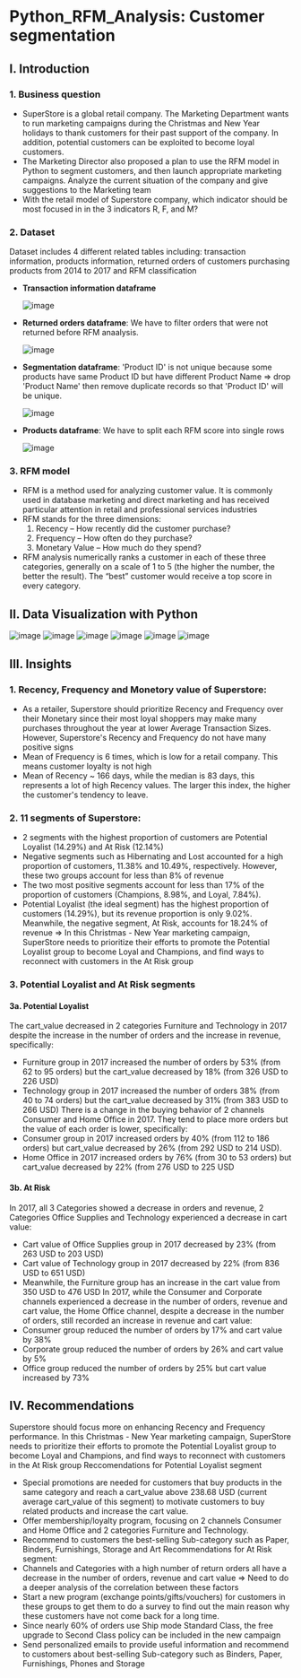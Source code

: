 # Python_RFM_Analysis: Customer segmentation

## I. Introduction
### 1. Business question
- SuperStore is a global retail company. The Marketing Department wants to run marketing campaigns during the Christmas and New Year holidays to thank customers for their past support of the company. In addition, potential customers can be exploited to become loyal customers.
- The Marketing Director also proposed a plan to use the RFM model in Python to segment customers, and then launch appropriate marketing campaigns. Analyze the current situation of the company and give suggestions to the Marketing team
- With the retail model of Superstore company, which indicator should be most focused in in the 3 indicators R, F, and M?
### 2. Dataset
Dataset includes 4 different related tables including: transaction information, products information, returned orders of customers purchasing products from 2014 to 2017 and RFM classification
- **Transaction information dataframe**

    ![image](https://github.com/thuhuongphan11/thuhuongphan11/assets/141643891/a0f64d63-de32-4b09-ad84-bfc81b167fe5)

- **Returned orders dataframe**: We have to filter orders that were not returned before RFM anaalysis.

    ![image](https://github.com/thuhuongphan11/thuhuongphan11/assets/141643891/18228495-7036-4b51-aa6c-bfc12d488658)

- **Segmentation dataframe**: 'Product ID' is not unique because some products have same Product ID but have different Product Name => drop 'Product Name' then remove duplicate records so that 'Product ID' will be unique.

    ![image](https://github.com/thuhuongphan11/thuhuongphan11/assets/141643891/61e92f32-9a77-43f3-a8c4-7afdcf803423)

- **Products dataframe**: We have to split each RFM score into single rows

    ![image](https://github.com/thuhuongphan11/thuhuongphan11/assets/141643891/e2293591-5b03-43d1-9674-b0cab8bc3a76)

### 3. RFM model
- RFM is a method used for analyzing customer value. It is commonly used in database marketing and direct marketing and has received particular attention in retail and professional services industries
- RFM stands for the three dimensions:
    1. Recency – How recently did the customer purchase?
    2. Frequency – How often do they purchase?
    3. Monetary Value – How much do they spend?
- RFM analysis numerically ranks a customer in each of these three categories, generally on a scale of 1 to 5 (the higher the number, the better the result). The “best” customer would receive a top score in every category.

## II. Data Visualization with Python
![image](https://github.com/thuhuongphan11/Python_RFM_analysis/assets/141643891/90f6a2e2-61b5-4782-aee4-af3e2578bfd8)
![image](https://github.com/thuhuongphan11/Python_RFM_analysis/assets/141643891/4f68b658-6eba-4675-925a-c92c0fda52e2)
![image](https://github.com/thuhuongphan11/Python_RFM_analysis/assets/141643891/ca09e622-6d12-4c39-91e2-975b0fc6f88b)
![image](https://github.com/thuhuongphan11/Python_RFM_analysis/assets/141643891/5ead6a42-d14a-4556-84aa-ff0d146b0808)
![image](https://github.com/thuhuongphan11/Python_RFM_analysis/assets/141643891/c60e2614-4cb0-4e9c-8e59-1bcf44b85c9e)
![image](https://github.com/thuhuongphan11/Python_RFM_analysis/assets/141643891/f1ef3731-e6a2-4422-a5ed-c5e238f5915d)

## III. Insights
### 1. Recency, Frequency and Monetory value of Superstore:
- As a retailer, Superstore should prioritize Recency and Frequency over their Monetary since their most loyal shoppers may make many purchases throughout the year at lower Average Transaction Sizes. However, Superstore's Recency and Frequency do not have many positive signs
- Mean of Frequency is 6 times, which is low for a retail company. This means customer loyalty is not high
- Mean of Recency ~ 166 days, while the median is 83 days, this represents a lot of high Recency values. The larger this index, the higher the customer's tendency to leave.
### 2. 11 segments of Superstore:
- 2 segments with the highest proportion of customers are Potential Loyalist (14.29%) and At Risk (12.14%)
- Negative segments such as Hibernating and Lost accounted for a high proportion of customers, 11.38% and 10.49%, respectively. However, these two groups account for less than 8% of revenue
- The two most positive segments account for less than 17% of the proportion of customers (Champions, 8.98%, and Loyal, 7.84%).
- Potential Loyalist (the ideal segment) has the highest proportion of customers (14.29%), but its revenue proportion is only 9.02%. Meanwhile, the negative segment, At Risk, accounts for 18.24% of revenue
=> In this Christmas - New Year marketing campaign, SuperStore needs to prioritize their efforts to promote the Potential Loyalist group to become Loyal and Champions, and find ways to reconnect with customers in the At Risk group
### 3. Potential Loyalist and At Risk segments
#### 3a. Potential Loyalist
The cart_value decreased in 2 categories Furniture and Technology in 2017 despite the increase in the number of orders and the increase in revenue, specifically:
- Furniture group in 2017 increased the number of orders by 53% (from 62 to 95 orders) but the cart_value decreased by 18% (from 326 USD to 226 USD)
- Technology group in 2017 increased the number of orders 38% (from 40 to 74 orders) but the cart_value decreased by 31% (from 383 USD to 266 USD)
There is a change in the buying behavior of 2 channels Consumer and Home Office in 2017. They tend to place more orders but the value of each order is lower, specifically:
- Consumer group in 2017 increased orders by 40% (from 112 to 186 orders) but cart_value decreased by 26% (from 292 USD to 214 USD).
- Home Office in 2017 increased orders by 76% (from 30 to 53 orders) but cart_value decreased by 22% (from 276 USD to 225 USD
#### 3b. At Risk
In 2017, all 3 Categories showed a decrease in orders and revenue, 2 Categories Office Supplies and Technology experienced a decrease in cart value:
- Cart value of Office Supplies group in 2017 decreased by 23% (from 263 USD to 203 USD)
- Cart value of Technology group in 2017 decreased by 22% (from 836 USD to 651 USD)
- Meanwhile, the Furniture group has an increase in the cart value from 350 USD to 476 USD
In 2017, while the Consumer and Corporate channels experienced a decrease in the number of orders, revenue and cart value, the Home Office channel, despite a decrease in the number of orders, still recorded an increase in revenue and cart value:
- Consumer group reduced the number of orders by 17% and cart value by 38%
- Corporate group reduced the number of orders by 26% and cart value by 5%
- Office group  reduced the number of orders by 25% but cart value increased by 73%

## IV. Recommendations
Superstore should focus more on enhancing Recency and Frequency performance.
In this Christmas - New Year marketing campaign, SuperStore needs to prioritize their efforts to promote the Potential Loyalist group to become Loyal and Champions, and find ways to reconnect with customers in the At Risk group
Reccomendations for Potential Loyalist segment
- Special promotions are needed for customers that buy products in the same category and reach a cart_value above 238.68 USD (current average cart_value of this segment) to motivate customers to buy related products and increase the cart value.
- Offer membership/loyalty program, focusing on 2 channels Consumer and Home Office and 2 categories Furniture and Technology.
- Recommend to customers the best-selling Sub-category such as Paper, Binders, Furnishings, Storage and Art
Recommendations for At Risk segment:
- Channels and Categories with a high number of return orders all have a decrease in the number of orders, revenue and cart value => Need to do a deeper analysis of the correlation between these factors
- Start a new program (exchange points/gifts/vouchers) for customers in these groups to get them to do a survey to find out the main reason why these customers have not come back for a long time.
- Since nearly 60% of orders use Ship mode Standard Class, the free upgrade to Second Class policy can be included in the new campaign
- Send personalized emails to provide useful information and recommend to customers about best-selling Sub-category such as Binders, Paper, Furnishings, Phones and Storage
